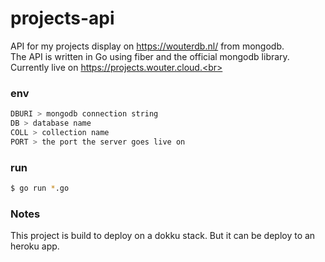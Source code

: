 # projects-api

API for my projects display on https://wouterdb.nl/ from mongodb.<br>
The API is written in Go using fiber and the official mongodb library.<br>
Currently live on https://projects.wouter.cloud.<br>

### env
```sh
DBURI > mongodb connection string 
DB > database name
COLL > collection name
PORT > the port the server goes live on
```

### run
```sh
$ go run *.go
```

### Notes
This project is build to deploy on a dokku stack.
But it can be deploy to an heroku app.
